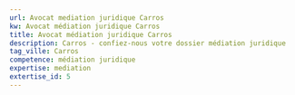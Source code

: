 ```yaml
---
url: Avocat mediation juridique Carros
kw: Avocat médiation juridique Carros
title: Avocat médiation juridique Carros
description: Carros - confiez-nous votre dossier médiation juridique
tag_ville: Carros
competence: médiation juridique
expertise: mediation
extertise_id: 5
---
```

